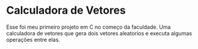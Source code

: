 # Calculadora de Vetores

Esse foi meu primeiro projeto em C no começo da faculdade.
Uma calculadora de vetores que gera dois vetores aleatorios e executa algumas operações entre elas.
